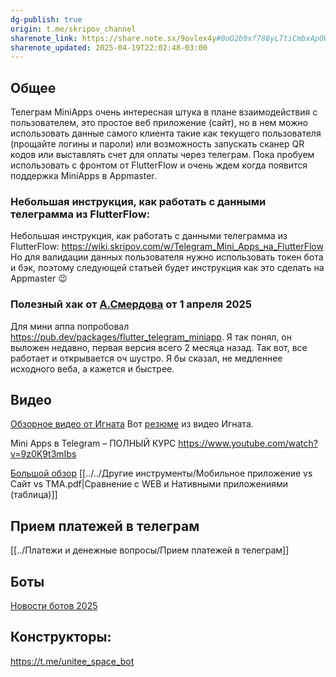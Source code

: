 ```yaml
---
dg-publish: true
origin: t.me/skripov_channel
sharenote_link: https://share.note.sx/9ovlex4y#0oO2b9xf788yLTtiCmbxApOWiahjUI/qQ6OZealh7BU
sharenote_updated: 2025-04-19T22:02:48-03:00
---
```

## Общее
 Телеграм MiniApps очень интересная штука в плане взаимодействия с пользователем, это простое веб приложение (сайт), но в нем можно использовать данные самого клиента такие как текущего пользователя (прощайте логины и пароли) или возможность запускать сканер QR кодов или выставлять счет для оплаты через телеграм. 
Пока пробуем использовать с фронтом от FlutterFlow и очень ждем когда появится поддержка MiniApps в Appmaster.

### Небольшая инструкция, как работать с данными телеграмма из FlutterFlow:
Небольшая инструкция, как работать с данными телеграмма из FlutterFlow:
https://wiki.skripov.com/w/Telegram_Mini_Apps_на_FlutterFlow
Но для валидации данных пользователя нужно использовать токен бота и бэк, поэтому следующей статьей будет инструкция как это сделать на Appmaster 😉

### Полезный хак от [А.Смердова](https://t.me/flutterflow_rus/12427/52494) от 1 апреля 2025
Для мини аппа попробовал https://pub.dev/packages/flutter_telegram_miniapp. Я так понял, он выложен недавно, первая версия всего 2 месяца назад.
Так вот, все работает и открывается оч шустро. Я бы сказал, не медленнее исходного веба, а кажется и быстрее.
## Видео
[Обзорное видео от Игната](https://www.youtube.com/watch?v=Q2C6i5e4jfk)
Вот [резюме](https://300.ya.ru/v_fdfWV7Z3) из видео Игната.

Mini Apps в Telegram – ПОЛНЫЙ КУРС https://www.youtube.com/watch?v=9z0K9t3mIbs

[Большой обзор](https://habr.com/ru/articles/886864/)
[[../../Другие инструменты/Мобильное приложение vs Сайт vs TMA.pdf|Сравнение с WEB и Нативными приложениями (таблица)]]

## Прием платежей в телеграм
[[../Платежи и денежные вопросы/Прием платежей в телеграм]]

## Боты
[Новости ботов 2025](https://habr.com/ru/articles/900126/)

## Конструкторы:
https://t.me/unitee_space_bot
